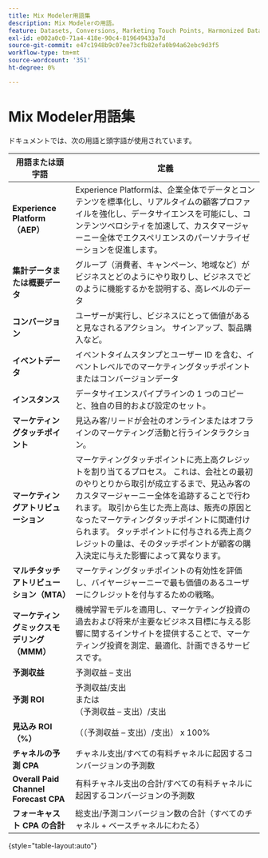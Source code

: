 ```yaml
---
title: Mix Modeler用語集
description: Mix Modelerの用語。
feature: Datasets, Conversions, Marketing Touch Points, Harmonized Data
exl-id: e002a0c0-71a4-418e-90c4-819649433a7d
source-git-commit: e47c1948b9c07ee73cfb82efa0b94a62ebc9d3f5
workflow-type: tm+mt
source-wordcount: '351'
ht-degree: 0%

---
```


# Mix Modeler用語集

ドキュメントでは、次の用語と頭字語が使用されています。

| 用語または頭字語 | 定義 |
|---|---|
| **Experience Platform（AEP）** | Experience Platformは、企業全体でデータとコンテンツを標準化し、リアルタイムの顧客プロファイルを強化し、データサイエンスを可能にし、コンテンツベロシティを加速して、カスタマージャーニー全体でエクスペリエンスのパーソナライゼーションを促進します。 |
| **集計データまたは概要データ** | グループ（消費者、キャンペーン、地域など）がビジネスとどのようにやり取りし、ビジネスでどのように機能するかを説明する、高レベルのデータ |
| **コンバージョン** | ユーザーが実行し、ビジネスにとって価値があると見なされるアクション。 サインアップ、製品購入など。 |
| **イベントデータ** | イベントタイムスタンプとユーザー ID を含む、イベントレベルでのマーケティングタッチポイントまたはコンバージョンデータ |
| **インスタンス** | データサイエンスパイプラインの 1 つのコピーと、独自の目的および設定のセット。 |
| **マーケティングタッチポイント** | 見込み客/リードが会社のオンラインまたはオフラインのマーケティング活動と行うインタラクション。 |
| **マーケティングアトリビューション** | マーケティングタッチポイントに売上高クレジットを割り当てるプロセス。 これは、会社との最初のやりとりから取引が成立するまで、見込み客のカスタマージャーニー全体を追跡することで行われます。 取引から生じた売上高は、販売の原因となったマーケティングタッチポイントに関連付けられます。 タッチポイントに付与される売上高クレジットの量は、そのタッチポイントが顧客の購入決定に与えた影響によって異なります。 |
| **マルチタッチアトリビューション（MTA）** | マーケティングタッチポイントの有効性を評価し、バイヤージャーニーで最も価値のあるユーザーにクレジットを付与するための戦略。 |
| **マーケティングミックスモデリング（MMM）** | 機械学習モデルを適用し、マーケティング投資の過去および将来が主要なビジネス目標に与える影響に関するインサイトを提供することで、マーケティング投資を測定、最適化、計画できるサービスです。 |
| **予測収益** | 予測収益 – 支出 |
| **予測 ROI** | 予測収益/支出 <br> または <br> （予測収益 – 支出）/支出 |
| **見込み ROI （%）** | （（予測収益 – 支出）/支出） x 100% |
| **チャネルの予測 CPA** | チャネル支出/すべての有料チャネルに起因するコンバージョンの予測数 |
| **Overall Paid Channel Forecast CPA** | 有料チャネル支出の合計/すべての有料チャネルに起因するコンバージョンの予測数 |
| **フォーキャスト CPA の合計** | 総支出/予測コンバージョン数の合計（すべてのチャネル + ベースチャネルにわたる） |

{style="table-layout:auto"}
